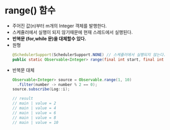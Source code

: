 range() 함수
===
* 주어진 값(n)부터 m개의 Integer 객체를 발행한다.
* 스케쥴러에서 실행이 되지 않기때문에 현재 스레드에서 실행된다.
* **반복문 (for,while 문)을 대체할수 있다.**
* 원형
  ```java
  @SchedulerSupport(SchedulerSupport.NONE) // 스케쥴러에서 실행되지 않는다.
  public static Observable<Integer> range(final int start, final int count)
* 반복문 대체
  ```java
  Observable<Integer> source = Observable.range(1, 10)
    .filter(number -> number % 2 == 0);
  source.subscribe(Log::i);

  // result
  // main | value = 2
  // main | value = 4
  // main | value = 6
  // main | value = 8
  // main | value = 10
